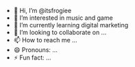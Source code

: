 - 👋 Hi, I’m @itsfrogiee
- 👀 I’m interested in music and game
- 🌱 I’m currently learning digital marketing
- 💞️ I’m looking to collaborate on ...
- 📫 How to reach me ...
- 😄 Pronouns: ...
- ⚡ Fun fact: ...

<!---
itsfrogiee/itsfrogiee is a ✨ special ✨ repository because its `README.md` (this file) appears on your GitHub profile.
You can click the Preview link to take a look at your changes.
--->
